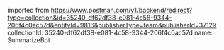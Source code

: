 imported from https://www.postman.com/v1/backend/redirect?type=collection&id=35240-df62df38-e081-4c58-9344-206f4c0ac57d&entityId=9816&publisherType=team&publisherId=37129
collectionId: 35240-df62df38-e081-4c58-9344-206f4c0ac57d
name: SummarizeBot